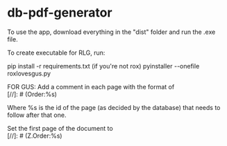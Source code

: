 # db-pdf-generator
To use the app, download everything in the "dist" folder and run the .exe file.

To create executable for RLG, run:

pip install -r requirements.txt (if you're not rox)
pyinstaller --onefile roxlovesgus.py

FOR GUS:
Add a comment in each page with the format of <br>
[//]: # (Order:%s) <br>

Where %s is the id of the page (as decided by the database) that needs to follow after that one.

Set the first page of the document to <br>
[//]: # (Z.Order:%s)
